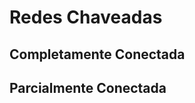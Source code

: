 # Redes Chaveadas
## Completamente Conectada


## Parcialmente Conectada


<!--stackedit_data:
eyJoaXN0b3J5IjpbNjE4MzgzOTE5LC0zMzU2NjY0NzcsMTUxNT
U3MjY3OCwtMjA4ODc0NjYxMl19
-->